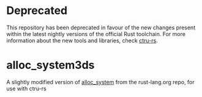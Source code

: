 # Deprecated
This repository has been deprecated in favour of the new changes present within the latest nightly versions of the official Rust toolchain. For more information about the new tools and libraries, check [ctru-rs](https://github.com/rust3ds/ctru-rs).

# alloc_system3ds

A slightly modified version of [alloc_system](https://github.com/rust-lang/rust/tree/master/src/liballoc_system) from the rust-lang.org repo, for use with ctru-rs
